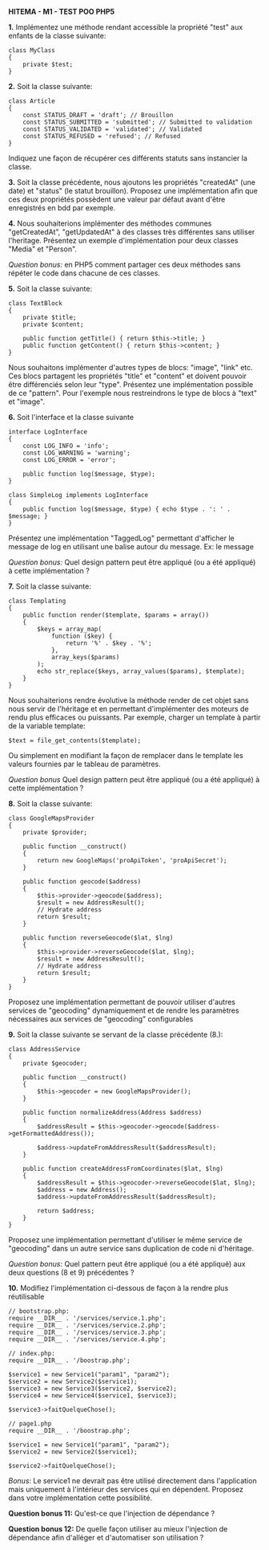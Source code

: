 **HITEMA - M1 - TEST POO PHP5**

**1.** Implémentez une méthode rendant accessible la propriété "test" aux enfants de la classe suivante:
    
    class MyClass
    {
        private $test;
    }

**2.** Soit la classe suivante:
    
    class Article
    {
        const STATUS_DRAFT = 'draft'; // Brouillon
        const STATUS_SUBMITTED = 'submitted'; // Submitted to validation
        const STATUS_VALIDATED = 'validated'; // Validated
        const STATUS_REFUSED = 'refused'; // Refused
    }

Indiquez une façon de récupérer ces différents statuts sans instancier la classe.

**3.** Soit la classe précédente, nous ajoutons les propriétés "createdAt" (une date) et "status" (le statut brouillon). Proposez une implémentation afin que ces deux propriétés possèdent une valeur par défaut avant d'être enregistrés en bdd par exemple.

**4.** Nous souhaiterions implémenter des méthodes communes "getCreatedAt", "getUpdatedAt" à des classes très différentes sans utiliser l'heritage. Présentez un exemple d'implémentation pour deux classes "Media" et "Person".

*Question bonus:* en PHP5 comment partager ces deux méthodes sans répéter le code dans chacune de ces classes.

**5.** Soit la classe suivante:

    class TextBlock
    {
        private $title;
        private $content;
        
        public function getTitle() { return $this->title; }
        public function getContent() { return $this->content; }
    }

Nous souhaitons implémenter d'autres types de blocs: "image", "link" etc. Ces blocs partagent les propriétés "title" et "content" et doivent pouvoir être différenciés selon leur "type". Présentez une implémentation possible de ce "pattern". Pour l'exemple nous restreindrons le type de blocs à "text" et "image".

**6.** Soit l'interface et la classe suivante

    interface LogInterface
    {
        const LOG_INFO = 'info';
        const LOG_WARNING = 'warning';
        const LOG_ERROR = 'error';      
        
        public function log($message, $type);   
    }
    
    class SimpleLog implements LogInterface
    {              
        public function log($message, $type) { echo $type . ': ' . $message; }
    }
    
Présentez une implémentation "TaggedLog" permettant d'afficher le message de log en utilisant une balise autour du message. Ex: <warning>le message</warning>
    
*Question bonus:* Quel design pattern peut être appliqué (ou a été appliqué) à cette implémentation ?

**7.** Soit la classe suivante:

    class Templating
    {
        public function render($template, $params = array())
        {
            $keys = array_map(
                function ($key) {
                    return '%' . $key . '%';
                },
                array_keys($params)
            );
            echo str_replace($keys, array_values($params), $template);
        }
    }
    
Nous souhaiterions rendre évolutive la méthode render de cet objet sans nous servir de l'héritage et en permettant d'implémenter des moteurs de rendu plus efficaces ou puissants.
Par exemple, charger un template à partir de la variable template:
    
    $text = file_get_contents($template);
    
Ou simplement en modifiant la façon de remplacer dans le template les valeurs fournies par le tableau de paramètres.

*Question bonus* Quel design pattern peut être appliqué (ou a été appliqué) à cette implémentation ?

**8.** Soit la classe suivante:

    class GoogleMapsProvider
    {
        private $provider;
    
        public function __construct()
        {
            return new GoogleMaps('proApiToken', 'proApiSecret');
        }
        
        public function geocode($address)
        {
            $this->provider->geocode($address);           
            $result = new AddressResult();
            // Hydrate address
            return $result;
        }
        
        public function reverseGeocode($lat, $lng)
        {
            $this->provider->reverseGeocode($lat, $lng);           
            $result = new AddressResult();
            // Hydrate address
            return $result;
        }       
    }
    
Proposez une implémentation permettant de pouvoir utiliser d'autres services de "geocoding" dynamiquement et de rendre les paramètres nécessaires aux services de "geocoding" configurables

**9.** Soit la classe suivante se servant de la classe précédente (8.):
   
    class AddressService
    {
        private $geocoder;
        
        public function __construct()
        {
            $this->geocoder = new GoogleMapsProvider();
        }
              
        public function normalizeAddress(Address $address)
        {
            $addressResult = $this->geocoder->geocode($address->getFormattedAddress());
            
            $address->updateFromAddressResult($addressResult);
        }
        
        public function createAddressFromCoordinates($lat, $lng)
        {
            $addressResult = $this->geocoder->reverseGeocode($lat, $lng);
            $address = new Address();
            $address->updateFromAddressResult($addressResult);
            
            return $address;
        }
    }
    
Proposez une implémentation permettant d'utiliser le même service de "geocoding" dans un autre service sans duplication de code ni d'héritage.

*Question bonus*: Quel pattern peut être appliqué (ou a été appliqué) aux deux questions (8 et 9) précédentes ?

**10.** Modifiez l'implémentation ci-dessous de façon à la rendre plus réutilisable

    // bootstrap.php:
    require __DIR__ . '/services/service.1.php';
    require __DIR__ . '/services/service.2.php';
    require __DIR__ . '/services/service.3.php';
    require __DIR__ . '/services/service.4.php';
    
    // index.php:   
    require __DIR__ . '/boostrap.php';
   
    $service1 = new Service1("param1", "param2");
    $service2 = new Service2($service1);
    $service3 = new Service3($service2, $service2);
    $service4 = new Service4($service1, $service3);
    
    $service3->faitQuelqueChose();
        
    // page1.php
    require __DIR__ . '/boostrap.php';
    
    $service1 = new Service1("param1", "param2");
    $service2 = new Service2($service1);
    
    $service2->faitQuelqueChose();
     
*Bonus*: Le service1 ne devrait pas être utilisé directement dans l'application mais uniquement à l'intérieur des services qui en dépendent. Proposez dans votre implémentation cette possibilité.

**Question bonus 11:** Qu'est-ce que l'injection de dépendance ?

**Question bonus 12:** De quelle façon utiliser au mieux l'injection de dépendance afin d'alléger et d'automatiser son utilisation ?

